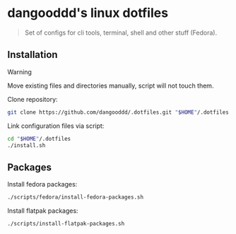 # **dangooddd's** linux dotfiles

> Set of configs for cli tools, terminal, shell and other stuff (Fedora).

## Installation

> [!Warning]
> Move existing files and directories manually, script will not touch them.

Clone repository:

```sh
git clone https://github.com/dangooddd/.dotfiles.git "$HOME"/.dotfiles
```

Link configuration files via script:

```sh
cd "$HOME"/.dotfiles
./install.sh
```

## Packages

Install fedora packages:

```sh
./scripts/fedora/install-fedora-packages.sh
```

Install flatpak packages:

```sh
./scripts/install-flatpak-packages.sh
```
